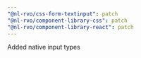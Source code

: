 ```yaml
---
"@nl-rvo/css-form-textinput": patch
"@nl-rvo/component-library-css": patch
"@nl-rvo/component-library-react": patch
---
```


Added native input types
